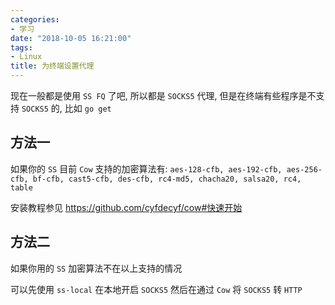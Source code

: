 ```yaml
---
categories:
- 学习
date: "2018-10-05 16:21:00"
tags:
- Linux
title: 为终端设置代理
---
```


现在一般都是使用 `SS FQ` 了吧, 所以都是 `SOCKS5` 代理, 但是在终端有些程序是不支持 `SOCKS5` 的, 比如 `go get`

## 方法一

如果你的 `SS` 目前 `Cow` 支持的加密算法有: `aes-128-cfb, aes-192-cfb, aes-256-cfb, bf-cfb, cast5-cfb, des-cfb, rc4-md5, chacha20, salsa20, rc4, table`

安装教程参见 <https://github.com/cyfdecyf/cow#快速开始>

## 方法二

如果你用的 `SS` 加密算法不在以上支持的情况

可以先使用 `ss-local` 在本地开启 `SOCKS5` 然后在通过  `Cow` 将 `SOCKS5` 转 `HTTP`
